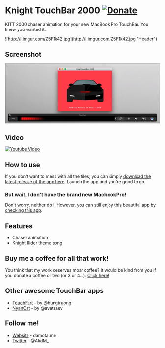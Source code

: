 # Knight TouchBar 2000 [![Donate](https://img.shields.io/badge/Donate-PayPal-green.svg)](https://PayPal.Me/AnthonyDaMota)

KITT 2000 chaser animation for your new MacBook Pro TouchBar. You knew you wanted it.

![http://i.imgur.com/Z5F1k42.jpg](http://i.imgur.com/Z5F1k42.jpg "Header")

## Screenshot

![KnightTouchBar 2000](screenshot.gif?raw=true "Screenshot")

## Video

[![Youtube Video](https://img.youtube.com/vi/aH_zhQm2_54/0.jpg)](https://youtu.be/aH_zhQm2_54)

## How to use

If you don't want to mess with all the files, you can simply [download the latest release of the app here][latest-release]. Launch the app and you're good to go.

### But wait, I don't have the brand new MacbookPro!

Don't worry, neither do I.
However, you can still enjoy this beautiful app by [checking this app][touchbar-launcher].

## Features

* Chaser animation
* Knight Rider theme song

## Buy me a coffee for all that work!

You think that my work deserves moar coffee? It would be kind from you if you donate a coffee or two (or 3 or 4…). [Click here!][paypal]

## Other awesome TouchBar apps

* [TouchFart][touchfart] - by @hungtruong
* [NyanCat][nyancat] - by @avatsaev

## Follow me!

* [Website][anthony-website] - damota.me
* [Twitter][anthony-twitter] - @AkdM_

[touchfart]: <https://github.com/hungtruong/TouchFart>
[nyancat]: <https://github.com/avatsaev/touchbar_nyancat>
[latest-release]: <https://github.com/AkdM/KnightTouchBar2000/releases/latest>
[touchbar-launcher]: <https://github.com/zats/TouchBarLauncher>
[anthony-website]: <https://www.damota.me>
[anthony-twitter]: <https://www.twitter.com/AkdM_>
[paypal]: <https://PayPal.Me/AnthonyDaMota>